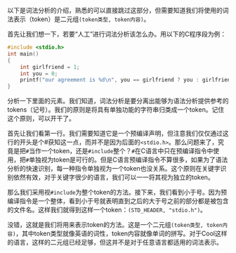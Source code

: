 以下是词法分析的介绍，熟悉的可以直接跳过这部分，但需要知道我们将使用的词法表示（token）是二元组`(token类型, token内容)`。

首先让我们想一下，若要“人工”进行词法分析该怎么办。用以下的C程序段为例：
```C
#include <stdio.h>
int main()
{
    int girlfriend = 1;
    int you = 0;
    printf("our agreement is %d\n", you == girlfriend ? you : girlfriend);
}
```
分析一下里面的元素。我们知道，词法分析是要分离出能够为语法分析提供参考的tokens（记号）。我们的原则是将具有单独功能的字符串归类成一个token。记住这个原则，可以开干了。

首先让我们看第一行。我们需要知道它是一个预编译声明，但注意我们仅仅通过这行的开头是个#获知这一点，而并不是因为后面的`<stdio.h>`。那么问题来了，究竟是把`#`当作一个token，还是`#include`整个？`#`在C语言中只在预编译指令中使用，把`#`单独视为token是可行的。但是C语言预编译指令不算很多，如果为了语法分析的快速识别，每一种指令单独视为一个token也没关系。这个原则在关键字识别依然有效，对于关键字很少的语言，我们可以一一将其视为独立的token。

那么我们采用视`#include`为整个token的方法。接下来，我们看到小于号。因为预编译指令是一个整体，看到小于号就表明直到之后的大于号之前的部分都是被包含的文件名。这样我们就得到这样一个token：`(STD_HEADER, "stdio.h")`。

没错，这就是我们将用来表示token的方法。这是一个二元组`(token类型, token内容)`，其中token类型就像英语的词性，token内容就像单词的拼写。对于Cool这样的语言，这样的二元组已经足够，但这并不是对于任意语言都适用的词法表示。

